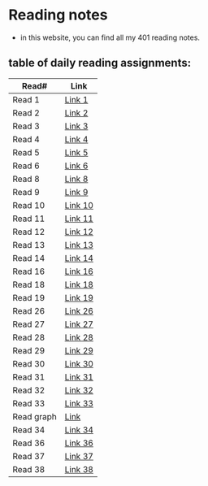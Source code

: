# Reading notes

- in this website, you can find all my 401 reading notes.

## table of daily reading assignments:

| Read#    |  Link       |
| -------  | -------     |
| Read 1   | [Link 1](https://mhd22.github.io/all-reading-notes/read-01)  |
| Read 2   | [Link 2](https://mhd22.github.io/all-reading-notes/read-02)  |
| Read 3   | [Link 3](https://mhd22.github.io/all-reading-notes/read-03)  |
| Read 4   | [Link 4](https://mhd22.github.io/all-reading-notes/read-04)  |
| Read 5   | [Link 5](https://mhd22.github.io/all-reading-notes/read-05)  |
| Read 6   | [Link 6](https://mhd22.github.io/all-reading-notes/read-06)  |
| Read 8   | [Link 8](https://mhd22.github.io/all-reading-notes/read-08)  |
| Read 9   | [Link 9](https://mhd22.github.io/all-reading-notes/read-09)  |
| Read 10  | [Link 10](https://mhd22.github.io/all-reading-notes/read-10) |
| Read 11  | [Link 11](https://mhd22.github.io/all-reading-notes/read-11) |
| Read 12  | [Link 12](https://mhd22.github.io/all-reading-notes/read-12) |
| Read 13  | [Link 13](https://mhd22.github.io/all-reading-notes/read-13) |
| Read 14  | [Link 14](https://mhd22.github.io/all-reading-notes/read-14) |
| Read 16  | [Link 16](https://mhd22.github.io/all-reading-notes/read-16) |
| Read 18  | [Link 18](https://mhd22.github.io/all-reading-notes/read-18) |
| Read 19  | [Link 19](https://mhd22.github.io/all-reading-notes/read-19) |
| Read 26  | [Link 26](https://mhd22.github.io/all-reading-notes/read-26) |
| Read 27  | [Link 27](https://mhd22.github.io/all-reading-notes/read-27) |
| Read 28  | [Link 28](https://mhd22.github.io/all-reading-notes/read-28) |
| Read 29  | [Link 29](https://mhd22.github.io/all-reading-notes/read-29) |
| Read 30  | [Link 30](https://mhd22.github.io/all-reading-notes/read-30) |
| Read 31  | [Link 31](https://mhd22.github.io/all-reading-notes/read-31) |
| Read 32  | [Link 32](https://mhd22.github.io/all-reading-notes/read-32) |
| Read 33  | [Link 33](https://mhd22.github.io/all-reading-notes/read-33) |
| Read graph  | [Link](https://mhd22.github.io/all-reading-notes/read-34) |
| Read 34  | [Link 34](https://mhd22.github.io/all-reading-notes/read-35) |
| Read 36  | [Link 36](https://mhd22.github.io/all-reading-notes/read-36) |
| Read 37  | [Link 37](https://mhd22.github.io/all-reading-notes/read-37) |
| Read 38  | [Link 38](https://mhd22.github.io/all-reading-notes/read-38) |